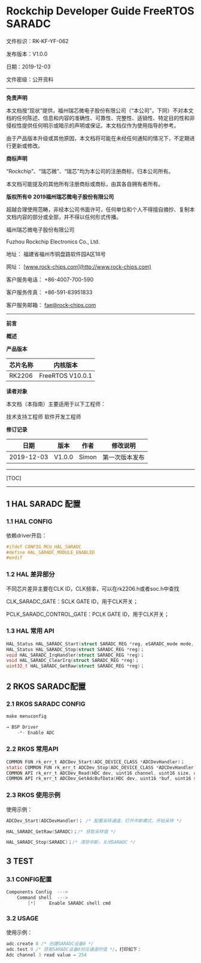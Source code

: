 # Rockchip Developer Guide FreeRTOS SARADC

文件标识：RK-KF-YF-062

发布版本：V1.0.0

日期：2019-12-03

文件密级：公开资料

------

**免责声明**

本文档按“现状”提供，福州瑞芯微电子股份有限公司（“本公司”，下同）不对本文档的任何陈述、信息和内容的准确性、可靠性、完整性、适销性、特定目的性和非侵权性提供任何明示或暗示的声明或保证。本文档仅作为使用指导的参考。

由于产品版本升级或其他原因，本文档将可能在未经任何通知的情况下，不定期进行更新或修改。

**商标声明**

“Rockchip”、“瑞芯微”、“瑞芯”均为本公司的注册商标，归本公司所有。

本文档可能提及的其他所有注册商标或商标，由其各自拥有者所有。

**版权所有© 2019福州瑞芯微电子股份有限公司**

超越合理使用范畴，非经本公司书面许可，任何单位和个人不得擅自摘抄、复制本文档内容的部分或全部，并不得以任何形式传播。

福州瑞芯微电子股份有限公司

Fuzhou Rockchip Electronics Co., Ltd.

地址：     福建省福州市铜盘路软件园A区18号

网址：     [www.rock-chips.com](http://www.rock-chips.com)

客户服务电话： +86-4007-700-590

客户服务传真： +86-591-83951833

客户服务邮箱： [fae@rock-chips.com](mailto:fae@rock-chips.com)

------

**前言**

**概述**

**产品版本**

| **芯片名称** | **内核版本**     |
| ------------ | ---------------- |
| RK2206       | FreeRTOS V10.0.1 |

**读者对象**

本文档（本指南）主要适用于以下工程师：

技术支持工程师
软件开发工程师

**修订记录**

| **日期**   | **版本** | **作者** | **修改说明**   |
| ---------- | -------- | -------- | -------------- |
| 2019-12-03 | V1.0.0   | Simon    | 第一次版本发布 |

------

[TOC]

------

## 1  HAL SARADC 配置

### 1.1  HAL CONFIG

依赖driver开启：

```c
#ifdef CONFIG_MCU_HAL_SARADC
#define HAL_SARADC_MODULE_ENABLED
#endif
```

### 1.2  HAL 差异部分

不同芯片差异主要在CLK ID，CLK频率，可以在rk2206.h或者soc.h中查找

CLK_SARADC_GATE：SCLK GATE ID，用于CLK开关；

PCLK_SARADC_CONTROL_GATE：PCLK GATE ID，用于CLK开关；

### 1.3  HAL 常用 API

```c
HAL_Status HAL_SARADC_Start(struct SARADC_REG *reg, eSARADC_mode mode, uint32_t chn)；
HAL_Status HAL_SARADC_Stop(struct SARADC_REG *reg)；
void HAL_SARADC_IrqHandler(struct SARADC_REG *reg)；
void HAL_SARADC_ClearIrq(struct SARADC_REG *reg)；
uint32_t HAL_SARADC_GetRaw(struct SARADC_REG *reg)；
```

## 2 RKOS SARADC配置

### 2.1  RKOS SARADC CONFIG

```c
make menuconfig

→ BSP Driver
	-*- Enable ADC
```

### 2.2  RKOS 常用API

```c
COMMON FUN rk_err_t ADCDev_Start(ADC_DEVICE_CLASS *ADCDevHandler)；
static COMMON FUN rk_err_t ADCDev_Stop(ADC_DEVICE_CLASS *ADCDevHandler)；
COMMON API rk_err_t ADCDev_Read(HDC dev, uint16 channel, uint16 size, uint16 clk)；
COMMON API rk_err_t ADCDev_GetAdcBufData(HDC dev, uint16 *buf, uint16 size, uint16 clk, uint16 channel)；
```

### 2.3  RKOS 使用示例

使用示例：

```c
ADCDev_Start(ADCDevHandler)； /* 配置采样通道，打开中断模式，开始采样 */

HAL_SARADC_GetRaw(SARADC)；/* 获取采样值 */

HAL_SARADC_Stop(SARADC)；/* 清除中断，关闭SARADC */
```

## 3 TEST

### 3.1  CONFIG配置

```c
Components Config  --->
    Command shell  --->
        [*]     Enable SARADC shell cmd
```

### 3.2  USAGE

使用示例：

```c
adc.create 0 /* 创建SARADC设备0 */
adc.test 0 /* 获取SARADC设备0对应通道的值 */，打印如下：
Adc channel 3 read value = 254
```